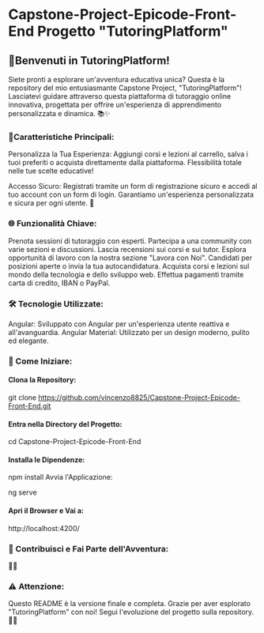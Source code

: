 # Capstone-Project-Epicode-Front-End Progetto "TutoringPlatform"

## 🚀Benvenuti in TutoringPlatform!

Siete pronti a esplorare un'avventura educativa unica? Questa è la repository del mio entusiasmante Capstone Project, "TutoringPlatform"! Lasciatevi guidare attraverso questa piattaforma di tutoraggio online innovativa, progettata per offrire un'esperienza di apprendimento personalizzata e dinamica. 📚✨

### 🌟Caratteristiche Principali:

Personalizza la Tua Esperienza:
Aggiungi corsi e lezioni al carrello, salva i tuoi preferiti o acquista direttamente dalla piattaforma. Flessibilità totale nelle tue scelte educative!

Accesso Sicuro:
Registrati tramite un form di registrazione sicuro e accedi al tuo account con un form di login. Garantiamo un'esperienza personalizzata e sicura per ogni utente. 🔐

### 🌐 Funzionalità Chiave:

Prenota sessioni di tutoraggio con esperti.
Partecipa a una community con varie sezioni e discussioni.
Lascia recensioni sui corsi e sui tutor.
Esplora opportunità di lavoro con la nostra sezione "Lavora con Noi".
Candidati per posizioni aperte o invia la tua autocandidatura.
Acquista corsi e lezioni sul mondo della tecnologia e dello sviluppo web.
Effettua pagamenti tramite carta di credito, IBAN o PayPal.

### 🛠 Tecnologie Utilizzate:
Angular:
Sviluppato con Angular per un'esperienza utente reattiva e all'avanguardia.
Angular Material:
Utilizzato per un design moderno, pulito ed elegante.

### 🚀 Come Iniziare:

#### Clona la Repository:



git clone https://github.com/vincenzo8825/Capstone-Project-Epicode-Front-End.git

#### Entra nella Directory del Progetto:

cd Capstone-Project-Epicode-Front-End
#### Installa le Dipendenze:

npm install
Avvia l'Applicazione:

ng serve
#### Apri il Browser e Vai a:
http://localhost:4200/

### 🌈 Contribuisci e Fai Parte dell'Avventura:

🚀🤝

### ⚠️ Attenzione:
Questo README è la versione finale e completa. Grazie per aver esplorato "TutoringPlatform" con noi! Segui l'evoluzione del progetto sulla repository. 🙏✨
